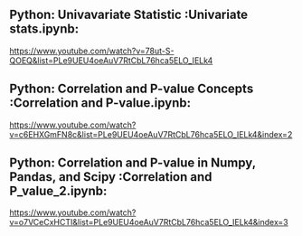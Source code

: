 

## Python: Univavariate Statistic :Univariate stats.ipynb:
https://www.youtube.com/watch?v=78ut-S-QOEQ&list=PLe9UEU4oeAuV7RtCbL76hca5ELO_IELk4


## Python: Correlation and P-value Concepts :Correlation and P-value.ipynb:
https://www.youtube.com/watch?v=c6EHXGmFN8c&list=PLe9UEU4oeAuV7RtCbL76hca5ELO_IELk4&index=2


## Python: Correlation and P-value in Numpy, Pandas, and Scipy :Correlation and P_value_2.ipynb:
https://www.youtube.com/watch?v=o7VCeCxHCTI&list=PLe9UEU4oeAuV7RtCbL76hca5ELO_IELk4&index=3

